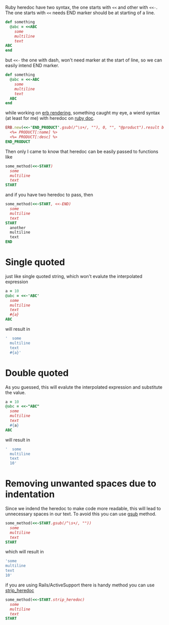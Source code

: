 <!--


---
 "Ruby: heredoc"
excerpt: "Ruby heredoc"
date: 2014-10-30 00:00:00 IST
updated: 2014-10-30 00:00:00 IST
categories: ruby
---

-->
<!DOCTYPE html>
<html>

<head>
  <title>basic-git-workflow</title>
  <meta charset="utf-8">
  <meta name="viewport" content="width=device-width, initial-scale=1.0">


  <link rel="stylesheet" href="./css/bootstrap.css">
  <link rel="stylesheet" href="./css/bootstrap.grid.css">
  <link rel="stylesheet" href="./css/bootstrap.min.css">
  <link rel="stylesheet" href="./css/bootstrap-reboot.min.css">
  <link rel="stylesheet" href="./css/bootstrap.css.map">
  <link rel="stylesheet" href="./css/blog-home.css">
  <link rel="stylesheet" href="./css/prism.css">
  <script async defer src="./css/prism.js"></script>
</head>
<!--------------------------------------------------------------------------------------------------->
<!--------------------------------------------------------------------------------------------------->
<!--------------------------------------------------------------------------------------------------->
<!--------------------------------------------------------------------------------------------------->
<!--------------------------------------------------------------------------------------------------->




<body>

Ruby heredoc have two syntax, the one starts with `<<` and other with `<<-`. The one starts with `<<` needs END marker should be at starting of a line.

```ruby
def something
  @abc = <<ABC
    some
    multiline
    text
ABC
end
```

but `<<-` the one with dash, won't need marker at the start of line, so we can easily intend END marker.

```ruby
def something
  @abc = <<-ABC
    some
    multiline
    text
  ABC
end
```

while working on [erb rendering](/2014/10/ruby-rendering-erb-template.html), something caught my eye, a wierd syntax (at least for me) with heredoc on [ruby doc](http://www.ruby-doc.org/stdlib-2.1.4/libdoc/erb/rdoc/ERB.html#method-c-new-label-Example).

```ruby
ERB.new(<<-'END_PRODUCT'.gsub(/^\s+/, ""), 0, "", "@product").result b
  <%= PRODUCT[:name] %>
  <%= PRODUCT[:desc] %>
END_PRODUCT
```

Then only I came to know that heredoc can be easily passed to functions like

```ruby
some_method(<<-START)
  some
  multiline
  text
START
```

and if you have two heredoc to pass, then

```ruby
some_method(<<-START, <<-END)
  some
  multiline
  text
START
  another
  multiline
  text
END
```

# Single quoted

just like single quoted string, which won't evalute the interpolated expression

```ruby
a = 10
@abc = <<-'ABC'
  some
  multiline
  text
  #{a}
ABC
```

will result in

```ruby
'  some
  multiline
  text
  #{a}'
```

# Double quoted

As you guessed, this will evalute the interpolated expression and substitute the value.

```ruby
a = 10
@abc = <<-"ABC"
  some
  multiline
  text
  #{a}
ABC
```

will result in

```ruby
'  some
  multiline
  text
  10'
```

# Removing unwanted spaces due to indentation

Since we indend the heredoc to make code more readable, this will lead to unnecessary spaces in our text. To avoid this you can use [gsub](http://ruby-doc.org/core-2.1.4/String.html#method-i-gsub) method.

```ruby
some_method(<<-START.gsub(/^\s+/, ""))
  some
  multiline
  text
START
```

which will result in

```ruby
'some
multiline
text
10'
```

if you are using Rails/ActiveSupport there is handy method you can use [strip_heredoc](http://apidock.com/rails/String/strip_heredoc)

```ruby
some_method(<<-START.strip_heredoc)
  some
  multiline
  text
START
```
